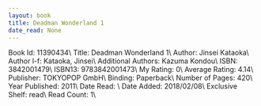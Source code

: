 ```yaml
---
layout: book
title: Deadman Wonderland 1
date_read: None
---
```


Book Id: 11390434\ 
Title: Deadman Wonderland 1\ 
Author: Jinsei Kataoka\ 
Author l-f: Kataoka, Jinsei\ 
Additional Authors: Kazuma Kondou\ 
ISBN: 3842001479\ 
ISBN13: 9783842001473\ 
My Rating: 0\ 
Average Rating: 4.14\ 
Publisher: TOKYOPOP GmbH\ 
Binding: Paperback\ 
Number of Pages: 420\ 
Year Published: 2011\ 
Date Read: \ 
Date Added: 2018/02/08\ 
Exclusive Shelf: read\ 
Read Count: 1\ 

